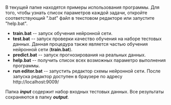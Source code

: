 В текущей папке находятся примеры использования программы. Для того, чтобы узнать список параметров каждой задачи, откройте соответствующий ".bat" файл в текстовом редакторе или запустите "help.bat".
 
* **train.bat** -- запуск обучения нейронной сети.
* **test.bat** -- запуск проверки качество обучения на наборе тестовых данных. Данная процедура также является частью обучения нейронной сети (**train.bat**).
* **predict.bat** -- запуск прогнозирования на реальных данных.
* **help.bat** -- получить список всех возможных параметро выполнения программы.
* **run editor.bat** -- запустить редактор схемы нейронной сети. После запуска редактор доступен в браузере по адресу http://localhost:9009/

Папка **_input_** содержит набор входных тестовых данных. Все результаты сохраняются в папку **_output_**.
